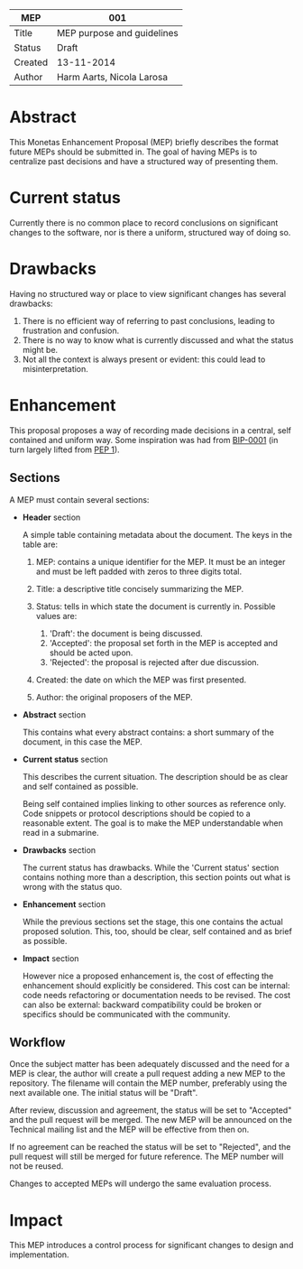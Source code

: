 MEP | 001
--- | ---
Title | MEP purpose and guidelines
Status | Draft
Created | 13-11-2014
Author | Harm Aarts, Nicola Larosa

# Abstract

This Monetas Enhancement Proposal (MEP) briefly describes the format future
MEPs should be submitted in. The goal of having MEPs is to centralize past
decisions and have a structured way of presenting them.

# Current status

Currently there is no common place to record conclusions on significant changes
to the software, nor is there a uniform, structured way of doing so.

# Drawbacks

Having no structured way or place to view significant changes has several
drawbacks:

1. There is no efficient way of referring to past conclusions, leading to
   frustration and confusion.
2. There is no way to know what is currently discussed and what the status
   might be.
3. Not all the context is always present or evident: this could lead to
   misinterpretation.

# Enhancement

This proposal proposes a way of recording made decisions in a central, self
contained and uniform way. Some inspiration was had from
[BIP-0001](https://github.com/bitcoin/bips/blob/master/bip-0001.mediawiki) (in
turn largely lifted from [PEP 1](http://legacy.python.org/dev/peps/pep-0001/)).

## Sections

A MEP must contain several sections:

- **Header** section

  A simple table containing metadata about the document. The keys in the table
  are:

  1. MEP: contains a unique identifier for the MEP. It must be an integer and
     must be left padded with zeros to three digits total.
  2. Title: a descriptive title concisely summarizing the MEP.
  3. Status: tells in which state the document is currently in. Possible values
     are:

     1. 'Draft': the document is being discussed.
     2. 'Accepted': the proposal set forth in the MEP is accepted and should be
     acted upon.
     3. 'Rejected': the proposal is rejected after due discussion.

  4. Created: the date on which the MEP was first presented.
  5. Author: the original proposers of the MEP.

- **Abstract** section

  This contains what every abstract contains: a short summary of the document,
  in this case the MEP.

- **Current status** section

  This describes the current situation. The description should be as clear and
  self contained as possible.

  Being self contained implies linking to other sources as reference only. Code
  snippets or protocol descriptions should be copied to a reasonable extent.
  The goal is to make the MEP understandable when read in a submarine.

- **Drawbacks** section

  The current status has drawbacks. While the 'Current status' section contains
  nothing more than a description, this section points out what is wrong with
  the status quo.

- **Enhancement** section

  While the previous sections set the stage, this one contains the actual
  proposed solution. This, too, should be clear, self contained and as brief as
  possible.

- **Impact** section

  However nice a proposed enhancement is, the cost of effecting the enhancement
  should explicitly be considered. This cost can be internal: code needs
  refactoring or documentation needs to be revised. The cost can also be
  external: backward compatibility could be broken or specifics should be
  communicated with the community.

## Workflow

Once the subject matter has been adequately discussed and the need for a MEP is
clear, the author will create a pull request adding a new MEP to the
repository. The filename will contain the MEP number, preferably using the next
available one. The initial status will be "Draft".

After review, discussion and agreement, the status will be set to "Accepted"
and the pull request will be merged. The new MEP will be announced on the
Technical mailing list and the MEP will be effective from then on.

If no agreement can be reached the status will be set to "Rejected", and the
pull request will still be merged for future reference. The MEP number will not
be reused.

Changes to accepted MEPs will undergo the same evaluation process.

# Impact

This MEP introduces a control process for significant changes to design and
implementation.
